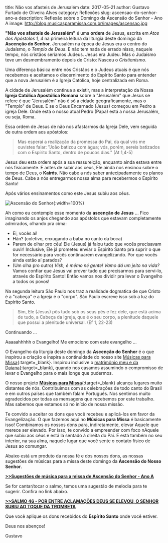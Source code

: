 ﻿title: Não vos afasteis de Jerusalém
date: 2017-05-21
author: Gustavo Furtado de Oliveira Alves
category: Reflexões
slug: ascensao-do-senhor-ano-a
description: Reflexão sobre o Domingo da Ascensão do Senhor - Ano A
image: http://blog.musicasparamissa.com.br/images/ascensao.jpg

**"Não vos afasteis de Jerusalém"** é uma **ordem** de Jesus,
escrita em _Atos dos Apóstolos 1, 4_ na primeira leitura da liturgia deste domingo da **Ascenção do Senhor**.
Jerusalém na época de Jesus era o centro do Judaísmo, o _Templo de Deus_.
E não tem nada de errado nisso, naquele tempo, nós cristãos seríamos Judeus. Jesus era Judeu.
Mas o Judaísmo teve um desmembramento depois de Cristo: Nasceu o _Cristianismo_.

Uma diferença básica entre nós Cristãos e o Judeus atuais é que nós
recebemos e aceitamos o discernimento do Espírito Santo para entender
que a nova Jerusalém é a Igreja Católica, hoje centralizada em Roma.

A cidade de Jerusalém continua a existir, mas a interpretação da Nossa
**Igreja Católica Apostólica Romana** sobre a "Jerusalém" que Jesus se refere
é que "Jerusalém" não é só a cidade geograficamente, mas o "Templo" de Deus.
E se o Deus Encarnado (Jesus) começou em Pedro a igreja Dele.
Onde está o nosso atual Pedro (Papa) está a nossa Jerusalém, ou seja, Roma.

Essa ordem de Jesus de não nos afastarmos da Igreja Dele,
vem seguida de outra ordem aos apóstolos:

> Mas esperai a realização da promessa do Pai,
da qual vós me ouvistes falar:
"João batizou com água;
vós, porém, sereis batizados com o Espírito Santo,
dentro de poucos dias." (At 1,4-5)

Jesus deu esta ordem após a sua ressureição, enquanto ainda estava entre nós fisicamente.
E antes de subir aos ceus, Ele ainda nos ensinou sobre o tempo de Deus, o **Kairós**.
Não cabe a nós saber antecipadamente os planos de Deus.
Cabe a nós entregarmos nossa alma para recebermos o Espírito Santo!

Após vários ensinamentos como este Jesus subiu aos céus.

![Ascensão do Senhor](/images/ascensao.jpg){:width=100%}

Ah como eu contemplo esse momento da **ascenção de Jesus** ...
Fico imaginando os anjos chegando aos apóstolos que estavam completamente admirados,
olhando pra cima:

- Ei, vocês aí!
- Hãn? (coletivo, enxugando a baba no canto da boca)
- Parem de olhar pro céu! Ele (Jesus) já falou tudo que vocês precisavam ouvir!
Inclusive, Ele já prometeu enviar o Espirito Santo pra suprir o que for necessário
para vocês continuarem evangelizando.
Por que vocês ainda estão aí parados?
- (Um olha pro outro) _Vish, é mémo né gente! Vamo dá um jeito na vida?_
Vamos confiar que Jesus vai prover tudo que precisarmos para servi-lo,
através do Espírito Santo! Então vamos nos dividir pra levar o Evangelho a todos os povos!

Na segunda leitura São Paulo nos traz a realidade dogmatica de que
Cristo é a "cabeça" e a Igreja é o "corpo".
São Paulo escreve isso sob a luz do Espírito Santo.

> Sim, Ele (Jesus) pôs tudo sob os seus pés e fez dele,
que está acima de tudo, a Cabeça da Igreja,
que é o seu corpo,
a plenitude daquele que possui a plenitude universal.
(Ef 1, 22-23)

Continuando ...

Aaaaahhhhh o Evangelho! Me emociono com este evangelho ...

O Evangelho da liturgia deste domingo da **Ascenção do Senhor**
é o que inspirou a criação e inspira a continuidade do nosso site
[Músicas para Missa](http://musicasparamissa.com.br){:target=\_blank}.
Inspirou inclusive o [matrimônio meu e da Daiana](http://blog.musicasparamissa.com.br/como-nasceu-o-musicas-para-missa/){:target=\_blank},
quando nos casamos assumindo o compromisso de levar o Evangelho para o mais longe que pudermos.

O nosso projeto [**Músicas para Missa**](http://musicasparamissa.com.br){:target=\_blank}
alcança lugares muito distantes de nós. Contribuimos com as celebrações de todo canto do Brasil
e em outros países que também falam Português.
Nos sentimos muito agradecidos por todas as mensagens que recebemos por este trabalho.
Mas sabemos que estamos só no início de nossa missão.

Te convido a aceitar os dons que você recebeu e aplicá-los em favor da Evangelização.
O que fazemos aqui no **Músicas para Missa** é basicamente isso!
Combinamos os nossos dons para, indiretamente, elevar Aquele que merece ser elevado.
Por isso, te convido a empreender com foco nAquele que subiu aos céus
e está lá sentado à direita do Pai.
E está também no seu interior, na sua alma, naquele lugar que você sente o contato físico de Jesus ao comungar.

Abaixo está um produto da nossa fé e dos nossos dons, as nossas sugestões de músicas para a missa deste domingo da **Ascensão do Nosso Senhor**.

**[>>Sugestões de música para a missa de Ascensão do Senhor - Ano A](http://musicasparamissa.com.br/sugestoes-para/ascensao-do-senhor-ano-a)**

Se for cantar/tocar o salmo, temos uma sugestão de melodia para te sugerir.
Confira no link abaixo.

**[>>SALMO 46 - POR ENTRE ACLAMAÇÕES DEUS SE ELEVOU, O SENHOR SUBIU AO TOQUE DA TROMBETA](http://musicasparamissa.com.br/musica/salmo-46-por-entre-aclamacoes-deus-se-elevou-o-senhor-subiu-ao-toque-da-trombeta/)**

Que você aplique os dons recebidos do **Espírito Santo** onde você estiver.

Deus nos abençoe!

Gustavo
